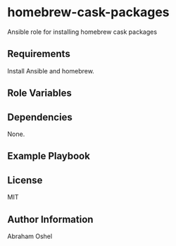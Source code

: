 homebrew-cask-packages
======================

Ansible role for installing homebrew cask packages

Requirements
------------

Install Ansible and homebrew.

Role Variables
--------------

Dependencies
------------

None.

Example Playbook
-------------------------

License
-------

MIT

Author Information
------------------

Abraham Oshel
